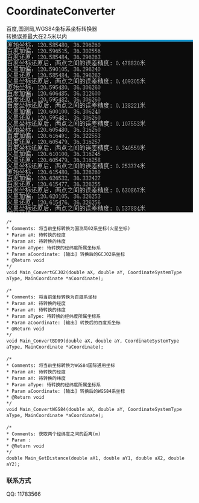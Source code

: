 # CoordinateConverter
百度,国测局,WGS84坐标系坐标转换器  
转换误差最大在2.5米以内   
![](Debug/demo.jpg)

	/*
	* Comments: 将当前坐标转换为国测局02系坐标(火星坐标)
	* Param aX: 待转换的经度
	* Param aY: 待转换的纬度
	* Param aType: 待转换的经纬度所属坐标系
	* Param aCoordinate: [输出] 转换后的GCJ02系坐标
	* @Return void
	*/
	void Main_ConvertGCJ02(double aX, double aY, CoordinateSystemType aType, MainCoordinate *aCoordinate);

	/*
	* Comments: 将当前坐标转换为百度系坐标
	* Param aX: 待转换的经度
	* Param aY: 待转换的纬度
	* Param aType: 待转换的经纬度所属坐标系
	* Param aCoordinate: [输出] 转换后的百度系坐标
	* @Return void
	*/
	void Main_ConvertBD09(double aX, double aY, CoordinateSystemType aType, MainCoordinate *aCoordinate);

	/*
	* Comments: 将当前坐标转换为WGS84国际通用坐标
	* Param aX: 待转换的经度
	* Param aY: 待转换的纬度
	* Param aType: 待转换的经纬度所属坐标系
	* Param aCoordinate: [输出] 转换后的WGS84系坐标
	* @Return void
	*/
	void Main_ConvertWGS84(double aX, double aY, CoordinateSystemType aType, MainCoordinate *aCoordinate);

	/*
	* Comments: 获取两个经纬度之间的距离(m)
	* Param :
	* @Return void
	*/
	double Main_GetDistance(double aX1, double aY1, double aX2, double aY2);

### 联系方式
QQ: 11783566


